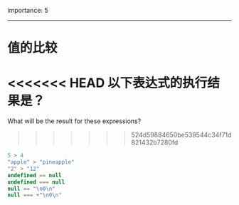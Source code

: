importance: 5

---

# 值的比较

<<<<<<< HEAD
以下表达式的执行结果是？
=======
What will be the result for these expressions?
>>>>>>> 524d59884650be539544c34f71d821432b7280fd

```js no-beautify
5 > 4
"apple" > "pineapple"
"2" > "12"
undefined == null
undefined === null
null == "\n0\n"
null === +"\n0\n"
```


